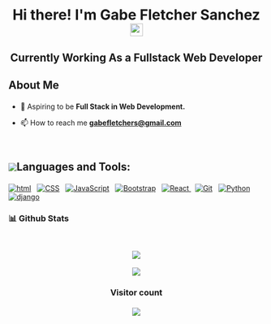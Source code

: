 <!-- - 👋 Hi, I’m Gabe Fletcher Sanchez
- 👀 I’m interested in UI/UX and Front-end Development
- 🌱 I’m currently learning Web development utilizing web based languages to produce a robust Web Application in the near future
- 📫 Email : gabefletchers@gmail.com -->

<!---
JuicyGaby/JuicyGaby is a ✨ special ✨ repository because its `README.md` (this file) appears on your GitHub profile.
You can click the Preview link to take a look at your changes.
--->
<h1 align="center">Hi there! I'm Gabe Fletcher Sanchez <img src="https://media.giphy.com/media/hvRJCLFzcasrR4ia7z/giphy.gif" width="25px"> </h1>
<h2 align="center">Currently Working As a Fullstack Web Developer</h2>

## <p style="display:flex; align-items: center">About Me </p>

<!-- - 👨‍💻 My Portfolio - **[Manish Verma](https://manish9427.github.io/)** -->

- 🌱 Aspiring to be **Full Stack in Web Development.**

- 📫 How to reach me **gabefletchers@gmail.com**

<!-- - Connect with me - **[LinkedIn](https://www.linkedin.com/in/manish-verma-9626701b5/)** -->

<br/>

## <p style="display:flex; align-items: center"> <img src="https://img.icons8.com/color/48/000000/source-code.png"/> Languages and Tools:</p>

<p>

<a href="#"> <img src="https://img.shields.io/badge/HTML-orange?style=for-the-badge&labelColor=black&logo=html5&logoColor=orange" alt="html"/></a> &nbsp;
<a href="#"> <img src="https://img.shields.io/badge/CSS-blue?style=for-the-badge&labelColor=black&logo=css3&logoColor=blue" alt="CSS"/></a> &nbsp;
<a href="#"> <img src="https://img.shields.io/badge/-Javascript-F0DB4F?style=for-the-badge&labelColor=black&logo=javascript&logoColor=F0DB4F" alt="JavaScript"/></a> &nbsp;
<a href="#"> <img src="https://img.shields.io/badge/Bootstrap-563D7C?style=for-the-badge&labelColor=black&logo=bootstrap&logoColor=violet" alt="Bootstrap"/></a> &nbsp;
<a href="#"> <img src="https://img.shields.io/badge/-React-61DBFB?style=for-the-badge&labelColor=black&logo=react&logoColor=61DBFB" alt="React"/> </a> &nbsp;
<a href="#"> <img src="https://img.shields.io/badge/Git-F05032?style=for-the-badge&labelColor=black&logo=git&logoColor=white" alt="Git"/></a> &nbsp;
<a href="#"> <img src="https://img.shields.io/badge/Python-14354C?style=for-the-badge&labelColor=black&logo=python&logoColor=white" alt="Python"/></a> &nbsp;
<a href="#"> <img src="https://img.shields.io/badge/Django-092E20?style=for-the-badge&labelColor=black&logo=django&logoColor=green" alt="django"/></a> &nbsp;


<h3>📊 Github Stats</h3>
<br/>
<p align="center">
   <img align="center"  src="https://github-readme-streak-stats.herokuapp.com/?user=JuicyGaby&theme=dark" /> <br \> <br \>
   <img align="center" src="https://github-readme-stats.vercel.app/api?username=JuicyGaby&show_icons=true&locale=en&theme=dark"/>
</p>


<h3 align="center"> 
  Visitor count <br \><br \>
  <img src="https://profile-counter.glitch.me/JuicyGaby/count.svg" />
</h3>
